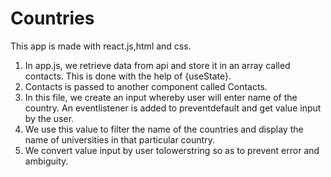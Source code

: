 # Countries
This app is made with react.js,html and css.

1. In app.js, we retrieve data from api and store it in an array called contacts. This is done with the help of {useState}.
2. Contacts is passed to another component called Contacts.
3. In this file, we create an input whereby user will enter name of the country. An eventlistener is added to preventdefault and get value input by the user.
4. We use this value to filter the name of the countries and display the name of universities in that particular country.
5. We convert value input by user tolowerstring so as to prevent error and ambiguity.
